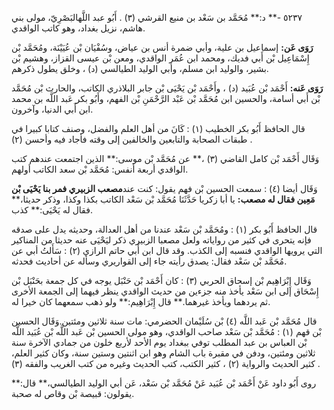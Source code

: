 ٥٢٣٧ -** د:** مُحَمَّد بن سَعْد بن منيع القرشي (٣) . أَبُو عبد اللَّهالبَصْرِيّ، مولى بني هاشم، نزيل بغداد، وهو كاتب الواقدي.

**رَوَى عَن:** إسماعيل بن علية، وأبي ضمرة أنس بن عياض، وسُفْيَان بْن عُيَيْنَة، ومُحَمَّد بْن إِسْمَاعِيل بْن أَبي فديك، ومحمد ابن عُمَر الواقدي، ومعن بْن عيسى القزاز، وهشيم بْن بشير، والوليد ابن مسلم، وأبي الوليد الطيالسي (د) ، وخلق يطول ذكرهم.

**رَوَى عَنه:** أَحْمَد بْن عُبَيد (د) ، وأَحْمَد بْن يَحْيَى بْن جابر البلاذري الكاتب، والحارث بْن مُحَمَّد بْن أَبي أسامة، والحسين ابن مُحَمَّد بْن عَبْد الرَّحْمَنِ بْن الفهم، وأَبُو بكر عَبد اللَّه بن محمد ابن أَبي الدنيا، وآخرون.

قال الحافظ أَبُو بكر الخطيب (١) : كَانَ من أهل العلم والفضل، وصنف كتابا كبيرا في طبقات الصحابة والتابعين والخالفين إلى وقته فأجاد فيه وأحسن (٢) .

وَقَال أَحْمَد بْن كامل القاضي (٣) ،** عن مُحَمَّد بْن موسى:** الذين اجتمعت عندهم كتب الواقدي أربعة أنفس: مُحَمَّد بْن سعد الكاتب أولهم.

وَقَال أيضا (٤) : سمعت الحسين بْن فهم يقول: كنت عند**مصعب الزبيري فمر بنا يَحْيَى بْن مَعِين فقال له مصعب:** يا أبا زكريا حَدَّثَنَا مُحَمَّد بْن سَعْد الكاتب بكذا وكذا، وذكر حديثا،** فقال له يَحْيَى:** كذب.

قال الحافظ أَبُو بكر (١) : ومُحَمَّد بْن سَعْد عندنا من أهل العدالة، وحديثه يدل على صدقه فإنه يتحرى في كثير من رواياته ولعل مصعبا الزبيري ذكر ليَحْيَى عنه حديثا من المناكير التي يرويها الواقدي فنسبه إلى الكذب. وقد قال ابن أَبي حاتم الرازي (٢) : سَأَلتُ أبي عن مُحَمَّد بْن سَعْد فقال: يصدق رأيته جاء إلى القواريري وسأله عن أحاديث فحدثه.

وَقَال إِبْرَاهِيم بْن إسحاق الحربي (٣) : كان أَحْمَد بْن حَنْبَل يوجه في كل جمعة بحَنْبَل بْن إِسْحَاق إلى ابن سَعْد يأخذ منه جزءين من حديث الواقدي ينظر فيهما إلى الجمعة الأخرى ثم يردهما ويأخذ غيرهما.** قال إِبْرَاهِيم:** ولو ذهب سمعهما كان خيرا له.

قال مُحَمَّد بْن عَبد اللَّه (٤) بْن سُلَيْمان الحضرمي: مات سنة ثلاثين ومئتين.وَقَال الحسين بْن قهم (١) : مُحَمَّد بْن سَعْد صاحب الواقدي، وهو مولى الحسين بْن عَبد اللَّه بْن عُبَيد اللَّه بْن العباس بن عبد المطلب توفي ببغداد يوم الأحد لأربع خلون من جمادي الآخرة سنة ثلاثين ومئتين، ودفن في مقبرة باب الشام وهو ابن اثنتين وستين سنة، وكان كثير العلم، كثير الحديث والرواية (٢) ، كثير الكتب، كتب الحديث وغيره من كتب الغريب والفقه (٣) .

روى أَبُو داود عَنْ أَحْمَد بْن عُبَيد عَنْ مُحَمَّد بْن سَعْد، عَن أبي الوليد الطيالسي،** قال:** يقولون: قبيصة بْن وقاص له صحبة.